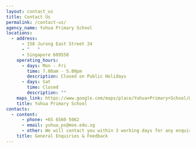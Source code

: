 ```yaml
---
layout: contact_us
title: Contact Us
permalink: /contact-us/
agency_name: Yuhua Primary School
locations:
  - address:
      - 158 Jurong East Street 24
      - "   "
      - Singapore 609558
    operating_hours:
      - days: Mon - Fri
        time: 7.00am - 5.00pm
        description: Closed on Public Holidays
      - days: Sat
        time: Closed
        description: ""
    maps_link: https://www.google.com/maps/place/Yuhua+Primary+School/@1.3429774,103.7387222,17z/data=!3m1!4b1!4m5!3m4!1s0x31da101765b3b8b9:0xf19aa8496fb28764!8m2!3d1.3429774!4d103.7409109
    title: Yuhua Primary School
contacts:
  - content:
      - phone: +65 6560 5062
      - email: yuhua_ps@moe.edu.sg
      - other: We will contact you within 3 working days for any enquiry.  <i></i>
    title: General Enquiries & Feedback
---
```

